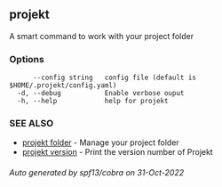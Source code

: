 ## projekt

A smart command to work with your project folder

### Options

```
      --config string   config file (default is $HOME/.projekt/config.yaml)
  -d, --debug           Enable verbose ouput
  -h, --help            help for projekt
```

### SEE ALSO

* [projekt folder](projekt_folder.md)	 - Manage your project folder
* [projekt version](projekt_version.md)	 - Print the version number of Projekt

###### Auto generated by spf13/cobra on 31-Oct-2022
